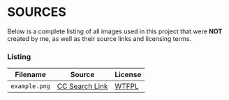 # SOURCES

Below is a complete listing of all images used in this project that were **NOT** created by me, as well as their source links and licensing terms.

### Listing

| Filename | Source | License |
| -------- | ------ | ------- |
| `example.png` | [CC Search Link](https://search.creativecommons.org/) |[WTFPL](http://www.wtfpl.net/about/) |